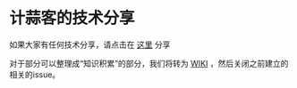 # 计蒜客的技术分享

如果大家有任何技术分享，请点击在 [这里](https://github.com/Jisuanke/tech-exp/issues) 分享

对于部分可以整理成“知识积累”的部分，我们将转为 [WIKI](https://github.com/Jisuanke/tech-exp/wiki) ，然后关闭之前建立的相关的issue。
